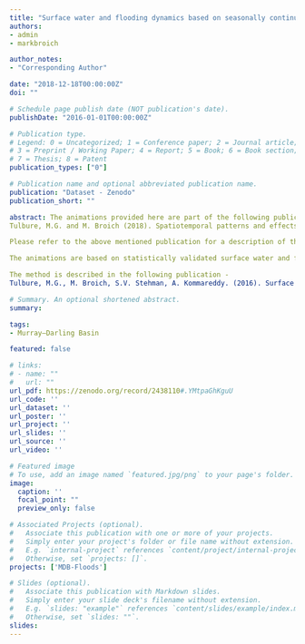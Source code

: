 ```yaml
---
title: "Surface water and flooding dynamics based on seasonally continuous Landsat data (1986-2011) in a dryland river basin (monthly, seasonally, and yearly animations)"
authors:
- admin
- markbroich

author_notes:
- "Corresponding Author"

date: "2018-12-18T00:00:00Z"
doi: ""

# Schedule page publish date (NOT publication's date).
publishDate: "2016-01-01T00:00:00Z"

# Publication type.
# Legend: 0 = Uncategorized; 1 = Conference paper; 2 = Journal article;
# 3 = Preprint / Working Paper; 4 = Report; 5 = Book; 6 = Book section;
# 7 = Thesis; 8 = Patent
publication_types: ["0"]

# Publication name and optional abbreviated publication name.
publication: "Dataset - Zenodo"
publication_short: ""

abstract: The animations provided here are part of the following publication -
Tulbure, M.G. and M. Broich (2018). Spatiotemporal patterns and effects of climate and land use on surface water extent dynamics in a dryland region with three decades of Landsat satellite data. Science of the Total Environment. https://www.sciencedirect.com/science/article/pii/S0048969718347466

Please refer to the above mentioned publication for a description of the data and interpretation of the patterns.

The animations are based on statistically validated surface water and flooding extent dynamics data derived from seasonally continous Landsat TM/ETM+ and random forest models from 1986 to 2011 over Australia's Murray-Darling Basin. The overall accuracy was over 99% and producer's accuracy for water 87% +/- 3%. 

The method is described in the following publication - 
Tulbure, M.G., M. Broich, S.V. Stehman, A. Kommareddy. (2016). Surface water extent dynamics from three decades of seasonally continuous Landsat time series at subcontinental scale in a semi-arid region. Remote Sensing of Environment. 178: 142-157 and available here: https://www.sciencedirect.com/science/article/pii/S0034425716300621 

# Summary. An optional shortened abstract.
summary: 

tags:
- Murray–Darling Basin

featured: false

# links:
# - name: ""
#   url: ""
url_pdf: https://zenodo.org/record/2438110#.YMtpaGhKguU
url_code: ''
url_dataset: ''
url_poster: ''
url_project: ''
url_slides: ''
url_source: ''
url_video: ''

# Featured image
# To use, add an image named `featured.jpg/png` to your page's folder. 
image:
  caption: ''
  focal_point: ""
  preview_only: false

# Associated Projects (optional).
#   Associate this publication with one or more of your projects.
#   Simply enter your project's folder or file name without extension.
#   E.g. `internal-project` references `content/project/internal-project/index.md`.
#   Otherwise, set `projects: []`.
projects: ['MDB-Floods']

# Slides (optional).
#   Associate this publication with Markdown slides.
#   Simply enter your slide deck's filename without extension.
#   E.g. `slides: "example"` references `content/slides/example/index.md`.
#   Otherwise, set `slides: ""`.
slides:
---
```



